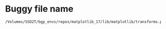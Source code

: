 # Buggy file name

```text
/Volumes/SSD2T/bgp_envs/repos/matplotlib_17/lib/matplotlib/transforms.py
```
